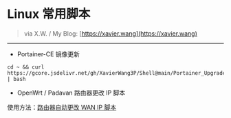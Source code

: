 # Linux 常用脚本

> via X.W. / My Blog: [https://xavier.wang](https://xavier.wang)

---

- Portainer-CE 镜像更新

```
cd ~ && curl https://gcore.jsdelivr.net/gh/XavierWang3P/Shell@main/Portainer_Upgrade.sh | bash
```
- OpenWrt / Padavan 路由器更改 IP 脚本

使用方法：[路由器自动更改 WAN IP 脚本](https://xavier.wang/141-padavan-ip/)